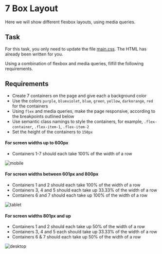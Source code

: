 # 7 Box Layout

Here we will show different flexbox layouts, using media queries.

## Task

For this task, you only need to update the file [main.css](/main.css). The HTML has already been written for you.

Using a combination of flexbox and media queries, filfill the following requirements.

## Requirements

- Create 7 containers on the page and give each a background color
- Use the colors `purple`, `blueviolet`, `blue`, `green`, `yellow`, `darkorange`, `red` for the containers
- Using `flex` and media queries, make the page responsive, according to the breakpoints outlined below
- Use semantic class namings to style the containers, for example, `.flex-container`, `.flex-item-1`, `.flex-item-2`
- Set the height of the containers to `150px`

#### For screen widths up to 600px

- Containers 1-7 should each take 100% of the width of a row

![mobile](/reference/mobile.png)

#### For screen widths between 601px and 800px

- Containers 1 and 2 should each take 100% of the width of a row
- Containers 3, 4 and 5 should each take up 33.33% of the width of a row
- Containers 6 and 7 should each take up 100% of the width of a row

![tablet](/reference/tablet.png)

#### For screen widths 801px and up

- Containers 1 and 2 should each take up 50% of the width of a row
- Containers 3, 4 and 5 each should take up 33.33% of the width of a row
- Containers 6 & 7 should each take up 50% of the width of a row

![desktop](/reference/desktop.png)
